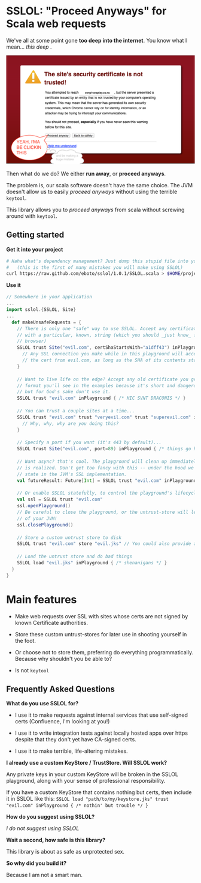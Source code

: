 # SSLOL: "Proceed Anyways" for Scala web requests

We've all at some point gone **too deep into the internet**. You know what I mean... *this deep* .

![Proceed anyways](sslol_graphic.png)

Then what do we do? We either **run away**, or **proceed anyways**.

The problem is, our scala software doesn't have the same choice. The JVM doesn't allow us to easily
*proceed anyways* without using the terrible `keytool`.

This library allows you to *proceed anyways* from scala without screwing around with `keytool`.

## Getting started

**Get it into your project**
```bash
# Haha what's dependency management? Just dump this stupid file into your project's source directory.
#   (this is the first of many mistakes you will make using SSLOL)
curl https://raw.github.com/eboto/sslol/1.0.1/SSLOL.scala > $HOME/projects/my-project/src/main/scala/SSLOL-1.0.1.scala
```

**Use it**
```scala
// Somewhere in your application
...
import sslol.{SSLOL, Site}
...
  def makeUnsafeRequests = {
    // There is only one "safe" way to use SSLOL. Accept any certificate whose SHA hash begins
    // with a particular, known, string (which you should _just know_ from examining the cert in your 
    // browser)
    SSLOL trust Site("evil.com", certShaStartsWith="a1dff43") inPlayground {
      // Any SSL connection you make while in this playground will accept
      // the cert from evil.com, as long as the SHA of its contents started with a1dff43
    }
    
    // Want to live life on the edge? Accept any old certificate you get. This is the
    // format you'll see in the examples because it's short and dangerous like Joe Pesci,
    // but for God's sake don't use it.
    SSLOL trust "evil.com" inPlayground { /* HIC SVNT DRACONIS */ }

    // You can trust a couple sites at a time...
    SSLOL trust "evil.com" trust "veryevil.com" trust "superevil.com" inPlayground {
      // Why, why, why are you doing this?
    }

    // Specify a port if you want (it's 443 by default)...
    SSLOL trust Site("evil.com", port=89) inPlayground { /* things go here */}

    // Want async? that's cool. The playground will clean up immediately after the Future
    // is realized. Don't get too fancy with this -- under the hood we're manipulating singleton
    // state in the JVM's SSL implementation.
    val futureResult: Future[Int] = SSLOL trust "evil.com" inPlayground { getSinCountFromEvilDotCom() }

    // Or enable SSLOL statefully, to control the playground's lifecycle in a larger application
    val ssl = SSLOL trust "evil.com"
    ssl.openPlayground()
    // Be careful to close the playground, or the untrust-store will leak to the rest
    // of your JVM!
    ssl.closePlayground()

    // Store a custom untrust store to disk
    SSLOL trust "evil.com" store "evil.jks" // You could also provide a password if you want but who cares lol

    // Load the untrust store and do bad things
    SSLOL load "evil.jks" inPlayground { /* shenanigans */ }
  }
}
```

# Main features

  * Make web requests over SSL with sites whose certs are not signed by known
    Certificate authorities.

  * Store these custom untrust-stores for later use in shooting yourself in
    the foot.

  * Or choose not to store them, preferring do everything programmatically. Because why shouldn't you be able to?

  * Is not `keytool`


## Frequently Asked Questions

**What do you use SSLOL for?**

  * I use it to make requests against internal services that use self-signed certs (Confluence, I'm looking at you!)

  * I use it to write integration tests against locally hosted apps over https despite
    that they don't yet have CA-signed certs.

  * I use it to make terrible, life-altering mistakes.

**I already use a custom KeyStore / TrustStore. Will SSLOL work?**

Any private keys in your custom KeyStore will be broken in the SSLOL playground, along with your sense
of professional responsibility.

If you have a custom KeyStore that contains nothing but certs, then include it in SSLOL like this:
`SSLOL load "path/to/my/keystore.jks" trust "evil.com" inPlayground { /* nothin' but trouble */ }`

**How do you suggest using SSLOL?**

*I do not suggest using SSLOL*


**Wait a second, how safe is this library?**

This library is about as safe as unprotected sex.


**So why did you build it?**

Because I am not a smart man.
